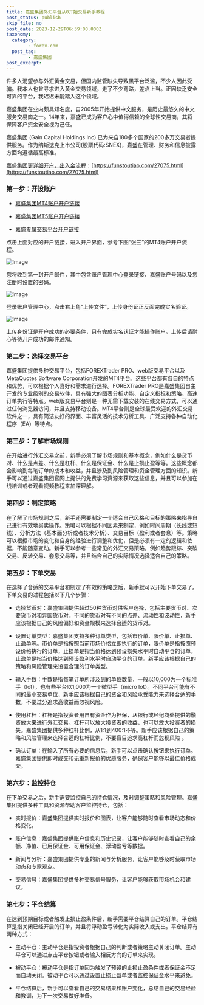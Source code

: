 ```yaml
---
title: 嘉盛集团外汇平台从0开始交易新手教程
post_status: publish
skip_file: no
post_date: 2023-12-29T06:39:00.000Z
taxonomy:
  category:
        - forex-com
  post_tag:
        - 嘉盛集团
post_excerpt: 
---
```

许多人渴望参与外汇黄金交易，但国内监管缺失导致黑平台泛滥，不少人因此受骗。我本人也曾寻求进入黄金交易领域，走了不少弯路，差点上当。正因缺乏安全可靠的平台，我迟迟未能踏入这个领域。

嘉盛集团在业内颇具知名度，自2005年开始提供中文服务，是历史最悠久的中文服务交易商之一。14年来，嘉盛已成为客户心中值得信赖的全球性交易商，其将保障客户资金安全视为己任。

嘉盛集团 (Gain Capital Holdings Inc) 已为来自180多个国家的200多万交易者提供服务。作为纳斯达克上市公司(股票代码:SNEX)，嘉盛在管理、财务和信息披露方面均遵循最高标准。

[嘉盛集团更详细开户，出入金流程](https://funstoutiao.com/27075.html)：[https://funstoutiao.com/27075.html](https://funstoutiao.com/27075.html)

### 第一步：开设账户

* [嘉盛集团MT4账户开户链接](https://s.ssgg.net/jsmt4)

* [嘉盛集团MT5账户开户链接](https://s.ssgg.net/jsmt5)

* [嘉盛专属交易平台开户链接](https://s.ssgg.net/js)

点击上面对应的开户链接，进入开户界面，参考下图“张三”的MT4账户开户流程。

![Image](https://prod-files-secure.s3.us-west-2.amazonaws.com/39ed1227-6d7d-4570-be36-9ccd4a2c4241/7a167aea-686b-400d-af59-4e18eb607a40/640.png?X-Amz-Algorithm=AWS4-HMAC-SHA256&X-Amz-Content-Sha256=UNSIGNED-PAYLOAD&X-Amz-Credential=ASIAZI2LB4665QKVKNCN%2F20250426%2Fus-west-2%2Fs3%2Faws4_request&X-Amz-Date=20250426T161308Z&X-Amz-Expires=3600&X-Amz-Security-Token=IQoJb3JpZ2luX2VjEK%2F%2F%2F%2F%2F%2F%2F%2F%2F%2F%2FwEaCXVzLXdlc3QtMiJGMEQCIGDA%2BZhGt9XyheA%2FDJmgCyHYB4azAd8mLfQtKhgrjH5YAiAmc9gS9qVy5xiRGlsMRjQjxI%2Fybg43V3OFT%2BzjdNXniyr%2FAwhIEAAaDDYzNzQyMzE4MzgwNSIMhriC0GBeOij%2BlF1qKtwD%2FKxZOjZP%2BJI2VxaegserF4NAg7GqHRNDfAWdT%2Bz9sxux8qvarKoIk1qIpWNg05nDrn9NK%2BhjxVHssFgobIvPz1kJ5qKyuMdjAQa2UVehCsxEMVEAHOex%2BKsq3vrhtiFCW%2FDIF3fXpEZEfAVhDsO1ix8ucOL2r9nnn3Va%2BXniichgB7gJ7zrf63x3WW9MywGekd2qf%2BkuBFSLscT%2BtqK0En%2BU%2BRW%2B1TUCBn6ZeGPZAsWA2rxOJiBd8NP0TYme6yo9asrlQ4kruw0lfeG5pTdWq22D3t7vC5MuLkuQ2bxdXk13PvGNHTAx6%2BIJKdaaG%2FKwE4isX5woVfO0RozrkAiQnhgBl4UWWbtB3X2hiHt49gebI9b6%2FXA6nymqC6Ux8J8vCke5zpoBvOUD44zeKfVEloU05GUan7Rt7pOuSZnOeo7bcZn9p8KBTMecxpLqhi5XhkyMd5ezw7BZSZbvDSxmhq%2FwHx8NOubk52EzkBrwcYvlpXb9p1NVHKXjLyIcT%2F3W0zjILiq9q1vIKvlrI92%2Bo7GRGtJ3KjRCBQ5mByjKfO0bjh7ObEozV1PIP%2BUQ9PB3zrNI4jYXhRqXRfFNCuRZ47iffkGT1dNF%2F2Np5ne6ZIvC%2BDVlrmIcg5cvMicwg%2BWzwAY6pgFxInPaB4LTFoFqcx4hgb%2B6eJlCgtqXNuUqB0eeThzEAcHJnnZHAC612%2FutvEABZ42TygkTbHZjKT4WGcmf%2FBwrcLd6T6QIiuM8z9ybwZTi5vfuiVZuvlIfVDUVR0a5Lx66xRpeO3A1E4AgHJ%2FLJ2FeGmcaLVrQBuncu%2BIN1jxu6M4I%2BTw0LxuZNDHUBG%2FpoJf%2BMYeX%2Bk%2F%2BSyE%2FUuG7XyJ0iHRgfj78&X-Amz-Signature=909910de9e4f8aa26575bf44f1131657db456d6f9b837572a4a3183489381762&X-Amz-SignedHeaders=host&x-id=GetObject)

您将收到第一封开户邮件，其中包含账户管理中心登录链接、嘉盛账户号码以及您注册时设置的密码。

![Image](https://prod-files-secure.s3.us-west-2.amazonaws.com/39ed1227-6d7d-4570-be36-9ccd4a2c4241/eaa1c6b3-2877-4284-a0e1-530e222c27fb/image.png?X-Amz-Algorithm=AWS4-HMAC-SHA256&X-Amz-Content-Sha256=UNSIGNED-PAYLOAD&X-Amz-Credential=ASIAZI2LB4665QKVKNCN%2F20250426%2Fus-west-2%2Fs3%2Faws4_request&X-Amz-Date=20250426T161308Z&X-Amz-Expires=3600&X-Amz-Security-Token=IQoJb3JpZ2luX2VjEK%2F%2F%2F%2F%2F%2F%2F%2F%2F%2F%2FwEaCXVzLXdlc3QtMiJGMEQCIGDA%2BZhGt9XyheA%2FDJmgCyHYB4azAd8mLfQtKhgrjH5YAiAmc9gS9qVy5xiRGlsMRjQjxI%2Fybg43V3OFT%2BzjdNXniyr%2FAwhIEAAaDDYzNzQyMzE4MzgwNSIMhriC0GBeOij%2BlF1qKtwD%2FKxZOjZP%2BJI2VxaegserF4NAg7GqHRNDfAWdT%2Bz9sxux8qvarKoIk1qIpWNg05nDrn9NK%2BhjxVHssFgobIvPz1kJ5qKyuMdjAQa2UVehCsxEMVEAHOex%2BKsq3vrhtiFCW%2FDIF3fXpEZEfAVhDsO1ix8ucOL2r9nnn3Va%2BXniichgB7gJ7zrf63x3WW9MywGekd2qf%2BkuBFSLscT%2BtqK0En%2BU%2BRW%2B1TUCBn6ZeGPZAsWA2rxOJiBd8NP0TYme6yo9asrlQ4kruw0lfeG5pTdWq22D3t7vC5MuLkuQ2bxdXk13PvGNHTAx6%2BIJKdaaG%2FKwE4isX5woVfO0RozrkAiQnhgBl4UWWbtB3X2hiHt49gebI9b6%2FXA6nymqC6Ux8J8vCke5zpoBvOUD44zeKfVEloU05GUan7Rt7pOuSZnOeo7bcZn9p8KBTMecxpLqhi5XhkyMd5ezw7BZSZbvDSxmhq%2FwHx8NOubk52EzkBrwcYvlpXb9p1NVHKXjLyIcT%2F3W0zjILiq9q1vIKvlrI92%2Bo7GRGtJ3KjRCBQ5mByjKfO0bjh7ObEozV1PIP%2BUQ9PB3zrNI4jYXhRqXRfFNCuRZ47iffkGT1dNF%2F2Np5ne6ZIvC%2BDVlrmIcg5cvMicwg%2BWzwAY6pgFxInPaB4LTFoFqcx4hgb%2B6eJlCgtqXNuUqB0eeThzEAcHJnnZHAC612%2FutvEABZ42TygkTbHZjKT4WGcmf%2FBwrcLd6T6QIiuM8z9ybwZTi5vfuiVZuvlIfVDUVR0a5Lx66xRpeO3A1E4AgHJ%2FLJ2FeGmcaLVrQBuncu%2BIN1jxu6M4I%2BTw0LxuZNDHUBG%2FpoJf%2BMYeX%2Bk%2F%2BSyE%2FUuG7XyJ0iHRgfj78&X-Amz-Signature=8f890e4fe9b9d11a4abaf00b5bef4257841ee608fd95122e077c0af29354c57f&X-Amz-SignedHeaders=host&x-id=GetObject)

登录账户管理中心，点击右上角“上传文件”，上传身份证正反面完成实名验证。

![Image](https://prod-files-secure.s3.us-west-2.amazonaws.com/39ed1227-6d7d-4570-be36-9ccd4a2c4241/54090639-09fc-46b4-a135-e0289f707147/image.png?X-Amz-Algorithm=AWS4-HMAC-SHA256&X-Amz-Content-Sha256=UNSIGNED-PAYLOAD&X-Amz-Credential=ASIAZI2LB4665QKVKNCN%2F20250426%2Fus-west-2%2Fs3%2Faws4_request&X-Amz-Date=20250426T161308Z&X-Amz-Expires=3600&X-Amz-Security-Token=IQoJb3JpZ2luX2VjEK%2F%2F%2F%2F%2F%2F%2F%2F%2F%2F%2FwEaCXVzLXdlc3QtMiJGMEQCIGDA%2BZhGt9XyheA%2FDJmgCyHYB4azAd8mLfQtKhgrjH5YAiAmc9gS9qVy5xiRGlsMRjQjxI%2Fybg43V3OFT%2BzjdNXniyr%2FAwhIEAAaDDYzNzQyMzE4MzgwNSIMhriC0GBeOij%2BlF1qKtwD%2FKxZOjZP%2BJI2VxaegserF4NAg7GqHRNDfAWdT%2Bz9sxux8qvarKoIk1qIpWNg05nDrn9NK%2BhjxVHssFgobIvPz1kJ5qKyuMdjAQa2UVehCsxEMVEAHOex%2BKsq3vrhtiFCW%2FDIF3fXpEZEfAVhDsO1ix8ucOL2r9nnn3Va%2BXniichgB7gJ7zrf63x3WW9MywGekd2qf%2BkuBFSLscT%2BtqK0En%2BU%2BRW%2B1TUCBn6ZeGPZAsWA2rxOJiBd8NP0TYme6yo9asrlQ4kruw0lfeG5pTdWq22D3t7vC5MuLkuQ2bxdXk13PvGNHTAx6%2BIJKdaaG%2FKwE4isX5woVfO0RozrkAiQnhgBl4UWWbtB3X2hiHt49gebI9b6%2FXA6nymqC6Ux8J8vCke5zpoBvOUD44zeKfVEloU05GUan7Rt7pOuSZnOeo7bcZn9p8KBTMecxpLqhi5XhkyMd5ezw7BZSZbvDSxmhq%2FwHx8NOubk52EzkBrwcYvlpXb9p1NVHKXjLyIcT%2F3W0zjILiq9q1vIKvlrI92%2Bo7GRGtJ3KjRCBQ5mByjKfO0bjh7ObEozV1PIP%2BUQ9PB3zrNI4jYXhRqXRfFNCuRZ47iffkGT1dNF%2F2Np5ne6ZIvC%2BDVlrmIcg5cvMicwg%2BWzwAY6pgFxInPaB4LTFoFqcx4hgb%2B6eJlCgtqXNuUqB0eeThzEAcHJnnZHAC612%2FutvEABZ42TygkTbHZjKT4WGcmf%2FBwrcLd6T6QIiuM8z9ybwZTi5vfuiVZuvlIfVDUVR0a5Lx66xRpeO3A1E4AgHJ%2FLJ2FeGmcaLVrQBuncu%2BIN1jxu6M4I%2BTw0LxuZNDHUBG%2FpoJf%2BMYeX%2Bk%2F%2BSyE%2FUuG7XyJ0iHRgfj78&X-Amz-Signature=7107e4fc85e4d88d870dcd4b44f51b564ce27cc12f33055252f285a19ada9691&X-Amz-SignedHeaders=host&x-id=GetObject)

上传身份证是开户成功的必要条件，只有完成实名认证才能操作账户。上传后请耐心等待开户成功的邮件通知。

### 第二步：选择交易平台

嘉盛集团提供多种交易平台，包括FOREXTrader PRO、web版交易平台以及MetaQuotes Software Corporation开发的MT4平台。这些平台都有各自的特点和优势，可以根据个人喜好和需求进行选择。FOREXTrader PRO是嘉盛集团自主开发的专业级别的交易软件，具有强大的图表分析功能、自定义指标和策略、高速订单执行等特点。web版交易平台则是一种无需下载安装的在线交易方式，可以通过任何浏览器访问，并且支持移动设备。MT4平台则是全球最受欢迎的外汇交易软件之一，具有简洁友好的界面、丰富灵活的技术分析工具、广泛支持各种自动化程序（EA）等特点。

### 第三步：了解市场规则

在开始进行外汇交易之前，新手必须了解市场规则和基本概念，例如什么是货币对、什么是点差、什么是杠杆、什么是保证金、什么是止损止盈等等。这些概念都会影响到每笔订单的成本和收益，并且涉及到风险管理和资金管理方面的知识。新手可以通过嘉盛集团官网上提供的免费学习资源来获取这些信息，并且可以参加在线培训或者观看视频教程来加深理解。

### 第四步：制定策略

在了解了市场规则之后，新手还需要制定一个适合自己风格和目标的策略来指导自己进行有效地买卖操作。策略可以根据不同因素来制定，例如时间周期（长线或短线）、分析方法（基本面分析或者技术分析）、交易目标（盈利或者套息）等。策略可以根据市场的变化和自身的经验进行调整和优化，但是必须有一定的逻辑和依据，不能随意变动。新手可以参考一些常见的外汇交易策略，例如趋势跟踪、突破交易、反转交易、套息交易等，并且结合自己的实际情况选择适合自己的策略。

### 第五步：下单交易

在选择了合适的交易平台和制定了有效的策略之后，新手就可以开始下单交易了。下单交易的过程包括以下几个步骤：

* 选择货币对：嘉盛集团提供超过50种货币对供客户选择，包括主要货币对、次要货币对和异国货币对。不同的货币对有不同的点差、流动性和波动性，新手应该根据自己的风险偏好和资金规模来选择合适的货币对。

* 设置订单类型：嘉盛集团支持多种订单类型，包括市价单、限价单、止损单、止盈单等。市价单是指按照当前市场价格立即执行的订单，限价单是指按照预设价格执行的订单，止损单是指当价格达到预设损失水平时自动平仓的订单，止盈单是指当价格达到预设盈利水平时自动平仓的订单。新手应该根据自己的策略和风险管理来设置合理的订单类型。

* 输入手数：手数是指每笔订单所涉及到的单位数量，一般以10,000为一个标准手（lot），也有些平台以1,000为一个微型手（micro lot）。不同平台可能有不同的最小交易单位，新手应该根据自己的资金和风险承受能力来选择合适的手数，不要过分追求高收益而忽视风险。

* 使用杠杆：杠杆是指投资者用自有资金作为担保，从银行或经纪商处提供的融资放大来进行外汇交易。杠杆可以放大投资者的收益，也可以放大投资者的损失。嘉盛集团提供多种杠杆比例，从1:1到400:1不等。新手应该根据自己的策略和风险管理来选择合适的杠杆比例，不要盲目追求高杠杆而忽视风险 。

* 确认订单：在输入了所有必要的信息后，新手可以点击确认按钮来执行订单。嘉盛集团提供即时成交和无重新报价的优质服务，确保客户能够以最佳价格成交。

### 第六步：监控持仓

在下单交易之后，新手需要监控自己的持仓情况，及时调整策略和风险管理。嘉盛集团提供多种工具和资源帮助客户监控持仓，包括：

* 实时报价：嘉盛集团提供实时报价和图表，让客户能够随时查看市场动态和价格变化。

* 账户信息：嘉盛集团提供账户信息和历史记录，让客户能够随时查看自己的余额、净值、已用保证金、可用保证金、浮动盈亏等数据。

* 新闻与分析：嘉盛集团提供专业的新闻与分析服务，让客户能够及时获取市场动态和专家观点。

* 交易信号：嘉盛集团提供多种交易信号服务，让客户能够获取市场机会和建议。

### 第七步：平仓结算

在达到预期目标或者触发止损止盈条件后，新手需要平仓结算自己的订单。平仓结算是指关闭已经开启的订单，并且将浮动盈亏转化为实际收入或支出。平仓结算有两种方式：

* 主动平仓：主动平仓是指投资者根据自己的判断或者策略主动关闭订单。主动平仓可以通过点击平仓按钮或者输入相反方向的订单来实现。

* 被动平仓：被动平仓是指订单因为触发了预设的止损止盈条件或者保证金不足而自动关闭。被动平仓可以通过设置止损止盈单或者监控保证金水平来避免。

* 平仓结算后，新手可以查看自己的交易结果和账户变化，总结自己的交易经验和教训，为下一次交易做好准备。